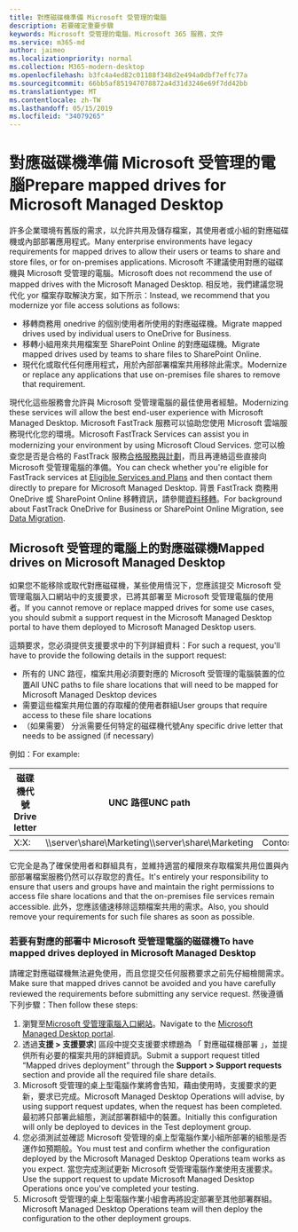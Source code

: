 ```yaml
---
title: 對應磁碟機準備 Microsoft 受管理的電腦
description: 若要確定重要步驟
keywords: Microsoft 受管理的電腦，Microsoft 365 服務，文件
ms.service: m365-md
author: jaimeo
ms.localizationpriority: normal
ms.collection: M365-modern-desktop
ms.openlocfilehash: b3fc4a4ed82c01188f348d2e494a0dbf7effc77a
ms.sourcegitcommit: 66bb5af851947078872a4d31d3246e69f7dd42bb
ms.translationtype: MT
ms.contentlocale: zh-TW
ms.lasthandoff: 05/15/2019
ms.locfileid: "34079265"
---
```

#  <a name="prepare-mapped-drives-for-microsoft-managed-desktop"></a><span data-ttu-id="098d8-104">對應磁碟機準備 Microsoft 受管理的電腦</span><span class="sxs-lookup"><span data-stu-id="098d8-104">Prepare mapped drives for Microsoft Managed Desktop</span></span>

<span data-ttu-id="098d8-105">許多企業環境有舊版的需求，以允許共用及儲存檔案，其使用者或小組的對應磁碟機或內部部署應用程式。</span><span class="sxs-lookup"><span data-stu-id="098d8-105">Many enterprise environments have legacy requirements for mapped drives to allow their users or teams to share and store files, or for on-premises applications.</span></span> <span data-ttu-id="098d8-106">Microsoft 不建議使用對應的磁碟機與 Microsoft 受管理的電腦。</span><span class="sxs-lookup"><span data-stu-id="098d8-106">Microsoft does not recommend the use of mapped drives with the Microsoft Managed Desktop.</span></span> <span data-ttu-id="098d8-107">相反地，我們建議您現代化 yor 檔案存取解決方案，如下所示：</span><span class="sxs-lookup"><span data-stu-id="098d8-107">Instead, we recommend that you modernize yor file access solutions as follows:</span></span>
  
- <span data-ttu-id="098d8-108">移轉商務用 onedrive 的個別使用者所使用的對應磁碟機。</span><span class="sxs-lookup"><span data-stu-id="098d8-108">Migrate mapped drives used by individual users to OneDrive for Business.</span></span> 
- <span data-ttu-id="098d8-109">移轉小組用來共用檔案至 SharePoint Online 的對應磁碟機。</span><span class="sxs-lookup"><span data-stu-id="098d8-109">Migrate mapped drives used by teams to share files to SharePoint Online.</span></span> 
- <span data-ttu-id="098d8-110">現代化或取代任何應用程式，用於內部部署檔案共用移除此需求。</span><span class="sxs-lookup"><span data-stu-id="098d8-110">Modernize or replace any applications that use on-premises file shares to remove that requirement.</span></span>
  
<span data-ttu-id="098d8-111">現代化這些服務會允許與 Microsoft 受管理電腦的最佳使用者經驗。</span><span class="sxs-lookup"><span data-stu-id="098d8-111">Modernizing these services will allow the best end-user experience with Microsoft Managed Desktop.</span></span> <span data-ttu-id="098d8-112">Microsoft FastTrack 服務可以協助您使用 Microsoft 雲端服務現代化您的環境。</span><span class="sxs-lookup"><span data-stu-id="098d8-112">Microsoft FastTrack Services can assist you in modernizing your environment by using Microsoft Cloud Services.</span></span> <span data-ttu-id="098d8-113">您可以檢查您是否是合格的 FastTrack 服務[合格服務與計劃](https://docs.microsoft.com/fasttrack/m365-eligible-services-and-plans)，而且再連絡這些直接向 Microsoft 受管理電腦的準備。</span><span class="sxs-lookup"><span data-stu-id="098d8-113">You can check whether you're eligible for FastTrack services at [Eligible Services and Plans](https://docs.microsoft.com/fasttrack/m365-eligible-services-and-plans) and then contact them directly to prepare for Microsoft Managed Desktop.</span></span> <span data-ttu-id="098d8-114">背景 FastTrack 商務用 OneDrive 或 SharePoint Online 移轉資訊，請參閱[資料移轉](https://docs.microsoft.com/fasttrack/o365-data-migration)。</span><span class="sxs-lookup"><span data-stu-id="098d8-114">For background about FastTrack OneDrive for Business or SharePoint Online Migration, see [Data Migration](https://docs.microsoft.com/fasttrack/o365-data-migration).</span></span>

## <a name="mapped-drives-on-microsoft-managed-desktop"></a><span data-ttu-id="098d8-115">Microsoft 受管理的電腦上的對應磁碟機</span><span class="sxs-lookup"><span data-stu-id="098d8-115">Mapped drives on Microsoft Managed Desktop</span></span>
 
<span data-ttu-id="098d8-116">如果您不能移除或取代對應磁碟機，某些使用情況下，您應該提交 Microsoft 受管理電腦入口網站中的支援要求，已將其部署至 Microsoft 受管理電腦的使用者。</span><span class="sxs-lookup"><span data-stu-id="098d8-116">If you cannot remove or replace mapped drives for some use cases, you should submit a support request in the Microsoft Managed Desktop portal to have them deployed to Microsoft Managed Desktop users.</span></span>
    
<span data-ttu-id="098d8-117">這類要求，您必須提供支援要求中的下列詳細資料：</span><span class="sxs-lookup"><span data-stu-id="098d8-117">For such a request, you'll have to provide the following details in the support request:</span></span> 

- <span data-ttu-id="098d8-118">所有的 UNC 路徑，檔案共用必須要對應的 Microsoft 受管理的電腦裝置的位置</span><span class="sxs-lookup"><span data-stu-id="098d8-118">All UNC paths to file share locations that will need to be mapped for Microsoft Managed Desktop devices</span></span> 
- <span data-ttu-id="098d8-119">需要這些檔案共用位置的存取權的使用者群組</span><span class="sxs-lookup"><span data-stu-id="098d8-119">User groups that require access to these file share locations</span></span> 
- <span data-ttu-id="098d8-120">（如果需要） 分派需要任何特定的磁碟機代號</span><span class="sxs-lookup"><span data-stu-id="098d8-120">Any specific drive letter that needs to be assigned (if necessary)</span></span>

<span data-ttu-id="098d8-121">例如：</span><span class="sxs-lookup"><span data-stu-id="098d8-121">For example:</span></span>

| <span data-ttu-id="098d8-122">磁碟機代號</span><span class="sxs-lookup"><span data-stu-id="098d8-122">Drive letter</span></span> | <span data-ttu-id="098d8-123">UNC 路徑</span><span class="sxs-lookup"><span data-stu-id="098d8-123">UNC path</span></span> | <span data-ttu-id="098d8-124">使用者群組</span><span class="sxs-lookup"><span data-stu-id="098d8-124">User group</span></span> |
|--------------|----------|------------|
| <span data-ttu-id="098d8-125">X:</span><span class="sxs-lookup"><span data-stu-id="098d8-125">X:</span></span>  | <span data-ttu-id="098d8-126">\\\server\share\Marketing</span><span class="sxs-lookup"><span data-stu-id="098d8-126">\\\server\share\Marketing</span></span> | <span data-ttu-id="098d8-127">ContosoMarketing</span><span class="sxs-lookup"><span data-stu-id="098d8-127">ContosoMarketing</span></span> |

<span data-ttu-id="098d8-128">它完全是為了確保使用者和群組具有，並維持適當的權限來存取檔案共用位置與內部部署檔案服務仍然可以存取您的責任。</span><span class="sxs-lookup"><span data-stu-id="098d8-128">It's entirely your responsibility to ensure that users and groups have and maintain the right permissions to access file share locations and that the on-premises file services remain accessible.</span></span> <span data-ttu-id="098d8-129">此外，您應該儘速移除這類檔案共用的需求。</span><span class="sxs-lookup"><span data-stu-id="098d8-129">Also, you should remove your requirements for such file shares as soon as possible.</span></span>

### <a name="to-have-mapped-drives-deployed-in-microsoft-managed-desktop"></a><span data-ttu-id="098d8-130">若要有對應的部署中 Microsoft 受管理電腦的磁碟機</span><span class="sxs-lookup"><span data-stu-id="098d8-130">To have mapped drives deployed in Microsoft Managed Desktop</span></span>
 
<span data-ttu-id="098d8-131">請確定對應磁碟機無法避免使用，而且您提交任何服務要求之前先仔細檢閱需求。</span><span class="sxs-lookup"><span data-stu-id="098d8-131">Make sure that mapped drives cannot be avoided and you have carefully reviewed the requirements before submitting any service request.</span></span> <span data-ttu-id="098d8-132">然後遵循下列步驟：</span><span class="sxs-lookup"><span data-stu-id="098d8-132">Then follow these steps:</span></span>

1. <span data-ttu-id="098d8-133">瀏覽至[Microsoft 受管理電腦入口網站](https://aka.ms/mmdportal)。</span><span class="sxs-lookup"><span data-stu-id="098d8-133">Navigate to the [Microsoft Managed Desktop portal](https://aka.ms/mmdportal).</span></span>  
2. <span data-ttu-id="098d8-134">透過**支援 > 支援要求**] 區段中提交支援要求標題為 「 對應磁碟機部署 」，並提供所有必要的檔案共用的詳細資訊。</span><span class="sxs-lookup"><span data-stu-id="098d8-134">Submit a support request titled “Mapped drives deployment” through the **Support > Support requests** section and provide all the required file share details.</span></span>  
3. <span data-ttu-id="098d8-135">Microsoft 受管理的桌上型電腦作業將會告知，藉由使用時，支援要求的更新，要求已完成。</span><span class="sxs-lookup"><span data-stu-id="098d8-135">Microsoft Managed Desktop Operations will advise, by using support request updates, when the request has been completed.</span></span> <span data-ttu-id="098d8-136">最初將只部署此組態，測試部署群組中的裝置。</span><span class="sxs-lookup"><span data-stu-id="098d8-136">Initially this configuration will only be deployed to devices in the Test deployment group.</span></span>  
4. <span data-ttu-id="098d8-137">您必須測試並確認 Microsoft 受管理的桌上型電腦作業小組所部署的組態是否運作如預期般。</span><span class="sxs-lookup"><span data-stu-id="098d8-137">You must test and confirm whether the configuration deployed by the Microsoft Managed Desktop Operations team works as you expect.</span></span> <span data-ttu-id="098d8-138">當您完成測試更新 Microsoft 受管理電腦作業使用支援要求。</span><span class="sxs-lookup"><span data-stu-id="098d8-138">Use the support request to update Microsoft Managed Desktop Operations once you've completed your testing.</span></span>  
5. <span data-ttu-id="098d8-139">Microsoft 受管理的桌上型電腦作業小組會再將設定部署至其他部署群組。</span><span class="sxs-lookup"><span data-stu-id="098d8-139">Microsoft Managed Desktop Operations team will then deploy the configuration to the other deployment groups.</span></span> 